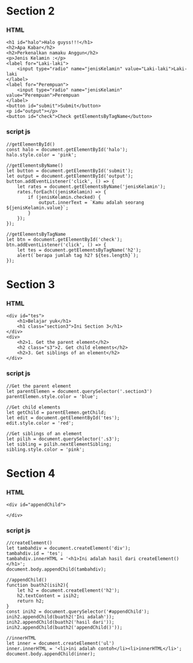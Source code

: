 # Section 2

### HTML
    <h1 id="halo">Halo guyss!!!</h1>
    <h2>Apa Kabar</h2>
    <h2>Perkenalkan namaku Anggun</h2>
    <p>Jenis Kelamin :</p>
    <label for="Laki-laki">
        <input type="radio" name="jenisKelamin" value="Laki-laki">Laki-laki
    </label>
    <label for="Perempuan">
        <input type="radio" name="jenisKelamin" value="Perempuan">Perempuan
    </label>
    <button id="submit">Submit</button>
    <p id="output"></p>
    <button id="check">Check getElementsByTagName</button>

### script js
    //getElementById()
    const halo = document.getElementById('halo');
    halo.style.color = 'pink';

    //getElementsByName()
    let button = document.getElementById('submit');
    let output = document.getElementById('output');
    button.addEventListener('click', () => {
        let rates = document.getElementsByName('jenisKelamin');
        rates.forEach((jenisKelamin) => {
            if (jenisKelamin.checked) {
                output.innerText = `Kamu adalah seorang ${jenisKelamin.value}`;
            }
        });
    });

    //getElementsByTagName
    let btn = document.getElementById('check');
    btn.addEventListener('click', () => {
        let tes = document.getElementsByTagName('h2');
        alert(`berapa jumlah tag h2? ${tes.length}`);
    });

# Section 3

### HTML
    <div id="tes">
        <h1>Belajar yuk</h1>
        <h1 class="section3">Ini Section 3</h1>
    </div>
    <div>
        <h2>1. Get the parent element</h2>
        <h2 class="s3">2. Get child elements</h2>
        <h2>3. Get siblings of an element</h2>
    </div>

### script js
    //Get the parent element
    let parentElemen = document.querySelector('.section3')
    parentElemen.style.color = 'blue';

    //Get child elements
    let getChild = parentElemen.getChild;
    let edit = document.getElementById('tes');
    edit.style.color = 'red';

    //Get siblings of an element
    let pilih = document.querySelector('.s3');
    let sibling = pilih.nextElementSibling;
    sibling.style.color = 'pink';

# Section 4

### HTML
    <div id="appendChild">

    </div>

### script js
    //createElement()
    let tambahdiv = document.createElement('div');
    tambahdiv.id = 'tes';
    tambahdiv.innerHTML = '<h1>Ini adalah hasil dari createElement()</h1>';
    document.body.appendChild(tambahdiv);

    //appendChild()
    function buath2(isih2){
        let h2 = document.createElement('h2');
        h2.textContent = isih2;
        return h2;
    }
    const inih2 = document.querySelector('#appendChild');
    inih2.appendChild(buath2('Ini adalah'));
    inih2.appendChild(buath2('hasil dari'));
    inih2.appendChild(buath2('appendChild()'));

    //innerHTML
    let inner = document.createElement('ul')
    inner.innerHTML = '<li>ini adalah contoh</li><li>innerHTML</li>';
    document.body.appendChild(inner);
